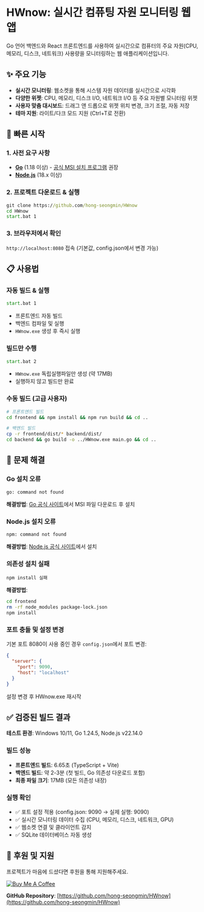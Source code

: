 # HWnow: 실시간 컴퓨팅 자원 모니터링 웹앱

Go 언어 백엔드와 React 프론트엔드를 사용하여 실시간으로 컴퓨터의 주요 자원(CPU, 메모리, 디스크, 네트워크) 사용량을 모니터링하는 웹 애플리케이션입니다.

## ✨ 주요 기능

- **실시간 모니터링**: 웹소켓을 통해 시스템 자원 데이터를 실시간으로 시각화
- **다양한 위젯**: CPU, 메모리, 디스크 I/O, 네트워크 I/O 등 주요 자원별 모니터링 위젯
- **사용자 맞춤 대시보드**: 드래그 앤 드롭으로 위젯 위치 변경, 크기 조절, 자동 저장
- **테마 지원**: 라이트/다크 모드 지원 (Ctrl+T로 전환)

## 🚀 빠른 시작

### 1. 사전 요구 사항
- **[Go](https://go.dev/dl/)** (1.18 이상) - [공식 MSI 설치 프로그램](https://go.dev/dl/go1.24.5.windows-amd64.msi) 권장
- **[Node.js](https://nodejs.org/)** (18.x 이상)

### 2. 프로젝트 다운로드 & 실행
```cmd
git clone https://github.com/hong-seongmin/HWnow
cd HWnow
start.bat 1
```

### 3. 브라우저에서 확인
`http://localhost:8080` 접속 (기본값, config.json에서 변경 가능)

## 📋 사용법

### 자동 빌드 & 실행
```cmd
start.bat 1
```
- 프론트엔드 자동 빌드
- 백엔드 컴파일 및 실행
- `HWnow.exe` 생성 후 즉시 실행

### 빌드만 수행
```cmd
start.bat 2
```
- `HWnow.exe` 독립실행파일만 생성 (약 17MB)
- 실행하지 않고 빌드만 완료

### 수동 빌드 (고급 사용자)
```bash
# 프론트엔드 빌드
cd frontend && npm install && npm run build && cd ..

# 백엔드 빌드
cp -r frontend/dist/* backend/dist/
cd backend && go build -o ../HWnow.exe main.go && cd ..
```

## 🔧 문제 해결

### Go 설치 오류
```
go: command not found
```
**해결방법**: [Go 공식 사이트](https://go.dev/dl/)에서 MSI 파일 다운로드 후 설치

### Node.js 설치 오류
```
npm: command not found
```
**해결방법**: [Node.js 공식 사이트](https://nodejs.org/)에서 설치

### 의존성 설치 실패
```
npm install 실패
```
**해결방법**: 
```bash
cd frontend
rm -rf node_modules package-lock.json
npm install
```

### 포트 충돌 및 설정 변경
기본 포트 8080이 사용 중인 경우 `config.json`에서 포트 변경:
```json
{
  "server": {
    "port": 9090,
    "host": "localhost"
  }
}
```
설정 변경 후 HWnow.exe 재시작

## ✅ 검증된 빌드 결과

**테스트 환경**: Windows 10/11, Go 1.24.5, Node.js v22.14.0

### 빌드 성능
- **프론트엔드 빌드**: 6.65초 (TypeScript + Vite)
- **백엔드 빌드**: 약 2-3분 (첫 빌드, Go 의존성 다운로드 포함)
- **최종 파일 크기**: 17MB (모든 의존성 내장)

### 실행 확인
- ✅ 포트 설정 적용 (config.json: 9090 → 실제 실행: 9090)
- ✅ 실시간 모니터링 데이터 수집 (CPU, 메모리, 디스크, 네트워크, GPU)
- ✅ 웹소켓 연결 및 클라이언트 감지
- ✅ SQLite 데이터베이스 자동 생성

## 💖 후원 및 지원

프로젝트가 마음에 드셨다면 후원을 통해 지원해주세요.

[![Buy Me A Coffee](https://cdn.buymeacoffee.com/buttons/v2/default-yellow.png)](https://buymeacoffee.com/oursophy)

**GitHub Repository**: [https://github.com/hong-seongmin/HWnow](https://github.com/hong-seongmin/HWnow)